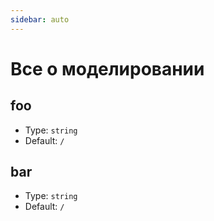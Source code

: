 ```yaml
---
sidebar: auto
---
```


# Все о моделировании

## foo

- Type: `string`
- Default: `/`

## bar

- Type: `string`
- Default: `/`
